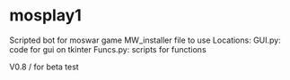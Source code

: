 # mosplay1
Scripted bot for moswar game 
MW_installer file to use
Locations: 
GUI.py: code for gui on tkinter
Funcs.py: scripts for functions 

V0.8 / for beta test
